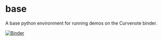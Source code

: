 # base

A base python environment for running demos on the Curvenote binder.

[![Binder](http://52.41.228.104:8000/services/binder/badge_logo.svg)](http://52.41.228.104:8000/services/binder/v2/gh/curvenote/binder-base/HEAD)
